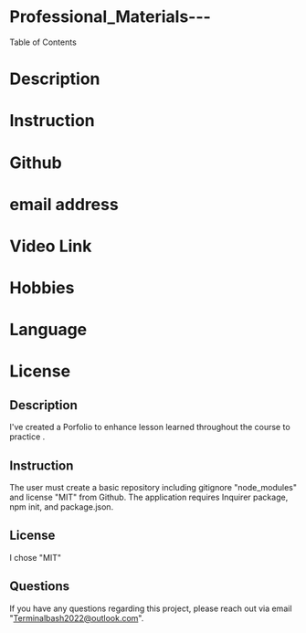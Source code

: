 # Professional_Materials---

Table of Contents
# Description
# Instruction
# Github 
# email address
# Video Link
# Hobbies
# Language
# License

## Description

I've created a Porfolio to enhance lesson learned throughout the course to practice .

## Instruction

The user must create a basic repository including gitignore "node_modules" and license "MIT" from Github. The application requires Inquirer package, npm init, and package.json.

## License

I chose "MIT"


## Questions

If you have any questions regarding this project, please reach out via email "Terminalbash2022@outlook.com".